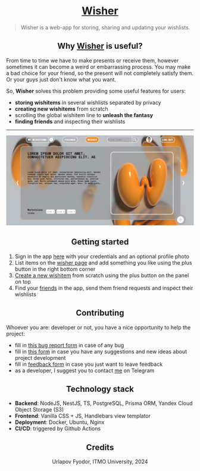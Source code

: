 # <div align="center">[Wisher](https://wisher.fun)</div>
> Wisher is a web-app for storing, sharing and updating your wishlists.

## <div align="center">Why [Wisher](https://wisher.fun) is useful?</div>
From time to time we have to make presents or receive them, however sometimes it can become a weird or embarrassing process. You may make a bad choice for your friend, so the present will not completely satisfy them. Or your guys just don't know what you want.

So, **Wisher** solves this problem providing some useful features for users:

- **storing wishitems** in several wishlists separated by privacy
- **creating new wishitems** from scratch
- scrolling the global wishitem line to **unleash the fantasy**
- **finding friends** and inspecting their wishlists

---
![Wisher main page](https://github.com/thepriceless/wisher/blob/master/images/readme-photo.jpg?raw=true)

## <div align="center">Getting started</div>
1. Sign in the app [here](https://wisher.fun/auth/register) with your credentials and an optional profile photo
2. List items on the [wisher page](https://wisher.fun/wisher) and add something you like using the plus button in the right bottom corner
3. [Create a new wishitem](https://wisher.fun/wishitems/new) from scratch using the plus button on the panel on top
4. Find your [friends](https://wisher.fun/friends) in the app, send them friend requests and inspect their wishlists

## <div align="center">Contributing</div>
Whoever you are: developer or not, you have a nice opportunity to help the project:
- fill in [this bug report form](https://docs.google.com/forms/d/e/1FAIpQLSfJVanRbDCysMrU8oPcbPBgsWmeAqpSvLvw3EhCh7bGjYuarA/viewform?usp=sf_link) in case of any bug
- fill in [this form](https://docs.google.com/forms/d/e/1FAIpQLSdH4_Rsh79bjC875EAu1XByY_6Ic6l_NTdF0eOdYdb4LDO1VA/viewform?usp=sf_link) in case you have any suggestions and new ideas about project development
- fill in [feedback form](https://docs.google.com/forms/d/e/1FAIpQLSeDCmhsi_0QkKF7MedpxWhBlcxYwaLia9IPsMR88quorTov_w/viewform?usp=sf_link) in case you just want to leave feedback
- as a developer, I suggest you to contact [me](https://t.me/Fedorucho) on Telegram

## <div align="center">Technology stack</div>
- **Backend**: NodeJS, NestJS, TS, PostgreSQL, Prisma ORM, Yandex Cloud Object Storage (S3)
- **Frontend**: Vanilla CSS + JS, Handlebars view templator
- **Deployment**: Docker, Ubuntu, Nginx
- **CI/CD**: triggered by Github Actions

## <div align="center">Credits</div>
<div align="center">Urlapov Fyodor, ITMO University, 2024</div>
